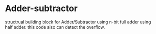 # Adder-subtractor
structrual building block for Adder/Subtractor using n-bit full adder using half adder.
this code also can detect the overflow.
